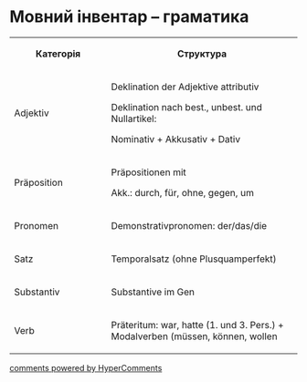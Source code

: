 <div id="hypercomments_widget" class="js-hypercomments-widget invisible"></div>

# Мовний інвентар – граматика

<table>
<tbody>
<tr>
<td style="text-align: center;" width="217">
<p><strong>Категорія</strong></p>
</td>
<td style="text-align: center;" width="444">
<p><strong>Структура</strong></p>
</td>
</tr>
<tr>
<td width="217">
<p>Adjektiv</p>
</td>
<td width="444">
<p>Deklination der Adjektive attributiv</p>
<p>Deklination nach best., unbest. und Nullartikel:</p>
<p>Nominativ + Akkusativ + Dativ</p>
</td>
</tr>
<tr>
<td width="217">
<p>Pr&auml;position</p>
</td>
<td width="444">
<p>Pr&auml;positionen mit&nbsp;</p>
<p>Akk.: durch, f&uuml;r, ohne, gegen, um</p>
</td>
</tr>
<tr>
<td width="217">
<p>Pronomen</p>
</td>
<td width="444">
<p>Demonstrativpronomen: der/das/die</p>
</td>
</tr>
<tr>
<td width="217">
<p>Satz</p>
</td>
<td width="444">
<p>Temporalsatz (ohne Plusquamperfekt)</p>
</td>
</tr>
<tr>
<td width="217">
<p>Substantiv</p>
</td>
<td width="444">
<p>Substantive im Gen</p>
</td>
</tr>
<tr>
<td width="217">
<p>Verb</p>
</td>
<td width="444">
<p>Pr&auml;teritum: war, hatte (1. und 3. Pers.) + Modalverben (m&uuml;ssen, k&ouml;nnen, wollen</p>
</td>
</tr>
</tbody>
</table>

<div class="js-hypercomments-container">
    <a href="http://hypercomments.com" class="hc-link" title="comments widget">comments powered by HyperComments</a>
</div>